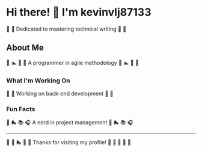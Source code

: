 # Hi there! 👋 I'm kevinvlj87133

🏓 🎾 Dedicated to mastering technical writing 🏓 🎾

## About Me
🎳 🏊 🏓 🎽 A programmer in agile methodology 🎳 🏊 🏓 🎽

### What I'm Working On
🏒 🚣 Working on back-end development 🏒 🚣

### Fun Facts
🎾 🛼 📚 🎧 A nerd in project management 🎾 🛼 📚 🎧

---
🏸 🥋 🛼 🎳 🎸 Thanks for visiting my profile! 🏒 🚣 🎣 🏸 🏑
